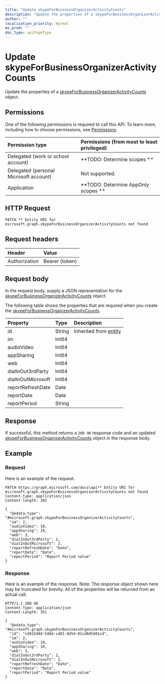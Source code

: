 ```yaml
---
title: "Update skypeForBusinessOrganizerActivityCounts"
description: "Update the properties of a skypeForBusinessOrganizerActivityCounts object."
author: ""
localization_priority: Normal
ms.prod: ""
doc_type: apiPageType
---
```


# Update skypeForBusinessOrganizerActivityCounts

Update the properties of a [skypeForBusinessOrganizerActivityCounts](../resources/skypeforbusinessorganizeractivitycounts.md) object.

## Permissions
One of the following permissions is required to call this API. To learn more, including how to choose permissions, see [Permissions](/concepts/permissions-reference.md).

|Permission type|Permissions (from most to least privileged)|
|:---|:---|
|Delegated (work or school account)|**TODO: Determine scopes **|
|Delegated (personal Microsoft account)|Not supported.|
|Application|**TODO: Determine AppOnly scopes **|

## HTTP Request
<!-- {
  "blockType": "ignored"
}
-->
``` http
PATCH ** Entity URI for microsoft.graph.skypeForBusinessOrganizerActivityCounts not found
```

## Request headers
|Header|Value|
|:---|:---|
|Authorization|Bearer {token}|

## Request body
In the request body, supply a JSON representation for the [skypeForBusinessOrganizerActivityCounts](../resources/skypeForBusinessOrganizerActivityCounts.md) object.

The following table shows the properties that are required when you create the [skypeForBusinessOrganizerActivityCounts](../resources/skypeforbusinessorganizeractivitycounts.md).

|Property|Type|Description|
|:---|:---|:---|
|id|String| Inherited from [entity](../resources/entity.md)|
|im|Int64||
|audioVideo|Int64||
|appSharing|Int64||
|web|Int64||
|dialInOut3rdParty|Int64||
|dialInOutMicrosoft|Int64||
|reportRefreshDate|Date||
|reportDate|Date||
|reportPeriod|String||



## Response
If successful, this method returns a `200 OK` response code and an updated [skypeForBusinessOrganizerActivityCounts](../resources/skypeforbusinessorganizeractivitycounts.md) object in the response body.

## Example

### Request
Here is an example of the request.
<!-- {
  "blockType": "request",
  "name": "update_skypeforbusinessorganizeractivitycounts"
}
-->
``` http
PATCH https://graph.microsoft.com/docs\api** Entity URI for microsoft.graph.skypeForBusinessOrganizerActivityCounts not found
Content-type: application/json
Content-length: 302

{
  "@odata.type": "#microsoft.graph.skypeForBusinessOrganizerActivityCounts",
  "im": 2,
  "audioVideo": 10,
  "appSharing": 10,
  "web": 3,
  "dialInOut3rdParty": 1,
  "dialInOutMicrosoft": 2,
  "reportRefreshDate": "Date",
  "reportDate": "Date",
  "reportPeriod": "Report Period value"
}
```

### Response
Here is an example of the response. Note: The response object shown here may be truncated for brevity. All of the properties will be returned from an actual call.
<!-- {
  "blockType": "response",
  "truncated": true
}
-->
``` http
HTTP/1.1 200 OK
Content-Type: application/json
Content-Length: 351

{
  "@odata.type": "#microsoft.graph.skypeForBusinessOrganizerActivityCounts",
  "id": "cd81548d-548d-cd81-8d54-81cd8d5481cd",
  "im": 2,
  "audioVideo": 10,
  "appSharing": 10,
  "web": 3,
  "dialInOut3rdParty": 1,
  "dialInOutMicrosoft": 2,
  "reportRefreshDate": "Date",
  "reportDate": "Date",
  "reportPeriod": "Report Period value"
}
```

